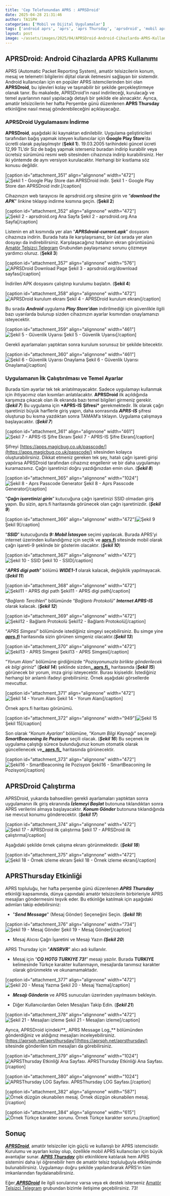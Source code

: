 ```yaml
---
title: 'Cep Telefonundan APRS : APRSDroid'
date: 2025-04-28 21:31:46
author: TA1SPH
categories: ['Mobil ve Dijital Uygulamalar']
tags: ['android aprs', 'aprs', 'aprs Thursday', 'aprsdroid', 'mobil aprs kullanımı']
layout: post
image: ~/assets/images/2025/04/APRSDroid-Android-Cihazlarda-APRS-Kullanimi.png
---
```


## **APRSDroid: Android Cihazlarda APRS Kullanımı**

APRS (Automatic Packet Reporting System), amatör telsizcilerin konum, mesaj ve telemetri bilgilerini dijital olarak iletmesini sağlayan bir sistemdir. Android kullanıcıları için en popüler APRS istemcilerinden biri olan **APRSDroid**, bu işlevleri kolay ve taşınabilir bir şekilde gerçekleştirmeye olanak tanır. Bu makalede, APRSDroid’in nasıl indirileceği, kurulacağı ve temel ayarlarının nasıl yapılacağı detaylı bir şekilde ele alınacaktır. Ayrıca, amatör telsizcilerin her hafta Perşembe günü düzenlenen **APRS Thursday** etkinliğine nasıl mesaj gönderebileceğini açıklayacağız.

### **APRSDroid Uygulamasını İndirme**

**APRSDroid**, aşağıdaki iki kaynaktan edinilebilir. Uygulama geliştiricileri tarafından bağış yapmak isteyen kullanıcılar için **Google Play Store**’da ücretli olarak paylaşılmıştır (**Şekil 1**). 19.03.2005 tarihindeki güncel ücreti 12,99 TL’dir Siz de bağış yapmak isterseniz buradan indirip kurabilir veya ücretsiz sürümünü resmi web sitesinden cihazınıza indirip kurabilirsiniz. Her iki yöntemde de aynı versiyon kurulacaktır. Herhangi bir kısıtlama söz konusu değildir.

[caption id="attachment_351" align="alignnone" width="472"]![Şekil 1 - Google Play Store dan APRSDroid indir.](/assets/images/2025/04/Sekil-1-472x1024.jpeg) Şekil 1 - Google Play Store dan APRSDroid indir.[/caption]

Cihazınızın web tarayıcısı ile aprsdroid.org sitesine girin ve “**_download the APK_**” linkine tıklayıp indirme kısmına geçin. (**Şekil 2**)

[caption id="attachment_352" align="alignnone" width="472"]![Şekil 2 - aprsdroid.org Ana Sayfa](/assets/images/2025/04/Sekil-2-472x1024.jpeg) Şekil 2 - aprsdroid.org Ana Sayfa[/caption]

Listenin en alt kısmında yer alan “**_APRSdroid-current.apk_**” dosyasını cihazınıza indirin. Burada hata ile karşılaşırsanız, bir üst sırada yer alan dosyayı da indirebilirsiniz. Karşılaşacağınız hataların ekran görüntüsünü [Amatör Telsizci Telegram](https://t.me/amatortelsizci/1) Grubundan paylaşırsanız sorunu çözmeye yardımcı oluruz. (**Şekil 3**)

[caption id="attachment_357" align="alignnone" width="576"]![APRSDroid Download Page](/assets/images/2025/04/Sekil-3-e1745853692994-576x1024.jpeg) Şekil 3 - aprsdroid.org/download sayfası[/caption]

İndirilen APK dosyasını çalıştırıp kurulumu başlatın. (**Şekil 4**)

[caption id="attachment_358" align="alignnone" width="472"]![APRSDroid kurulum ekranı](/assets/images/2025/04/Sekil-4-472x1024.jpeg) Şekil 4 - APRSDroid kurulum ekranı[/caption]

Bu sırada **_Android_** uygulama **_Play Store’dan_** indirilmediği için güvenlikle ilgili bazı uyarılarda bulunup sizden cihazınızın ayarlar kısmından onaylamanızı isteyecektir.

[caption id="attachment_359" align="alignnone" width="461"]![Şekil 5 - Güvenlik Uyarısı](/assets/images/2025/04/Sekil-5-461x1024.jpeg) Şekil 5 - Güvenlik Uyarısı[/caption]

Gerekli ayarlamaları yaptıktan sonra kurulum sorunsuz bir şekilde bitecektir.

[caption id="attachment_360" align="alignnone" width="461"]![Şekil 6 - Güvenlik Uyarısı Onaylama](/assets/images/2025/04/Sekil-6-461x1024.jpeg) Şekil 6 - Güvenlik Uyarısı Onaylama[/caption]

###

### **Uygulamanın İlk Çalıştırılması ve Temel Ayarlar**

Burada tüm ayarlar tek tek anlatılmayacaktır. Sadece uygulamayı kullanmak için ihtiyacımız olan kısımları anlatılacaktır. **APRSDroid** ilk açıldığında karşımıza çıkacak olan ilk ekranda bazı temel bilgileri girmeniz gerekir. (**_Şekil 7_**) Bu uygulama için **\*APRS-IS** **Şifresi\*** gerekmektedir. İlk olarak çağrı işaretinizi büyük harflerle giriş yapın, daha sonrasında **_APRS-IS_** şifresi oluşturup bu kısma yazdıktan sonra TAMAM’a tıklayın. Uygulama çalışmaya başlayacaktır. (**_Şekil 7_**)

[caption id="attachment_361" align="alignnone" width="461"]![Şekil 7 - APRS-IS Şifre Ekranı](/assets/images/2025/04/Sekil-7-461x1024.jpeg) Şekil 7 - APRS-IS Şifre Ekranı[/caption]

Şifreyi [https://apps.magicbug.co.uk/passcode/](https://apps.magicbug.co.uk/passcode/) sitesinden kolayca oluşturabilirsiniz. Dikkat etmeniz gereken tek şey, hatalı çağrı işareti girişi yapılırsa APRSDroid tarafından cihazınız engellenir ve bir daha uygulamayı kuramazsınız. Çağrı işaretinizi doğru yazdığınızdan emin olun. (**_Şekil 8_**)

[caption id="attachment_365" align="alignnone" width="1024"]![Şekil 8 - Aprs Passcode Generator](/assets/images/2025/04/Sekil-8-1-1024x536.jpg) Şekil 8 - Aprs Passcode Generator[/caption]

“**_Çağrı işaretinizi girin_**” kutucuğuna çağrı işaretinizi SSID olmadan giriş yapın. Bu sizin, aprs.fi haritasında görünecek olan çağrı işaretinizdir. (**_Şekil 9_**)

[caption id="attachment_366" align="alignnone" width="472"]![Şekil 9](/assets/images/2025/04/Sekil-9-472x1024.jpeg) Şekil 9[/caption]

“**_SSID_**” kutucuğunda **_9: Mobil İstasyon_** seçimi yapılacak. Burada APRS’yi internet üzerinden kullandığımız için seçtik ve [**aprs.fi**](http://aprs.fi) sitesinde mobil olarak çağrı işareti-9 şeklinde bir gösterim olacaktır. (**_Şekil 10_**)

[caption id="attachment_367" align="alignnone" width="472"]![Şekil 10 - SSID](/assets/images/2025/04/Sekil-10-472x1024.jpeg) Şekil 10 - SSID[/caption]

“**_APRS digi path_**” bölümü **_WIDE1-1_** olarak kalacak, değişiklik yapılmayacak. (**_Şekil 11_**)

[caption id="attachment_368" align="alignnone" width="472"]![Şekil11 - APRS digi path](/assets/images/2025/04/Sekil-11-472x1024.jpeg) Şekil11 - APRS digi path[/caption]

“_Bağlantı Tercihleri_” bölümünde “_Bağlantı Protokolü_” **_Internet APRS-IS_** olarak kalacak. (**_Şekil 12_**)

[caption id="attachment_369" align="alignnone" width="472"]![Şekil12 - Bağlantı Protokolü](/assets/images/2025/04/Sekil-12-472x1024.jpeg) Şekil12 - Bağlantı Protokolü[/caption]

“_APRS Simgesi_” bölümünde istediğiniz simgeyi seçebilirsiniz. Bu simge yine [**_aprs.fi_**](http://aprs.fi) haritasında sizin görünen simgeniz olacaktır.(**_Şekil 13_**)

[caption id="attachment_370" align="alignnone" width="472"]![Şekil13 - APRS Simgesi](/assets/images/2025/04/Sekil-13-472x1024.jpeg) Şekil13 - APRS Simgesi[/caption]

“_Yorum Alanı_” bölümüne girdiğinizde “_Pozisyonunuzla birlikte gönderilecek ek bilgi giriniz_” (**_Şekil 14_**) şeklinde sizden[**_ aprs.fi_**](http://aprs.fi) haritasında (**_Şekil 15_**) görünecek bir yorum, imza girişi isteyecektir. Burası kişiseldir. İstediğiniz herhangi bir anlamlı ifadeyi girebilirsiniz. Örnek aşağıdaki görsellerde mevcuttur.

[caption id="attachment_371" align="alignnone" width="472"]![Şekil 14 - Yorum Alanı](/assets/images/2025/04/Sekil-14-472x1024.jpeg) Şekil 14 - Yorum Alanı[/caption]

Örnek aprs.fi haritası görünümü.

[caption id="attachment_372" align="alignnone" width="949"]![Şekil 15](/assets/images/2025/04/Sekil-15.jpg) Şekil 15[/caption]

Son olarak “_Konum Ayarları_” bölümüne, “_Konum Bilgi Kaynağı_” seçeneği **_SmartBeaconing ile Pozisyon_** seçili olacak. (**_Şekil 16_**) Bu seçenek ile uygulama çalıştığı sürece bulunduğunuz konum otomatik olarak güncellenecek ve[**_ aprs.fi_**](http://aprs.fi) haritasında görünecektir.

[caption id="attachment_373" align="alignnone" width="472"]![Şekil16 - SmartBeaconing ile Pozisyon](/assets/images/2025/04/Sekil-16-472x1024.jpeg) Şekil16 - SmartBeaconing ile Pozisyon[/caption]

## APRSDroid Çalıştırma

APRSDroid, yukarıda bahsedilen gerekli ayarlamaları yaptıktan sonra uygulamanın ilk giriş ekranında **_İzlemeyi Başlat_** butonuna tıklandıktan sonra APRS verilerini almaya başlayacaktır. **_Konum Gönder_** butonuna tıklandığında ise mevcut konumu gönderecektir. (**_Şekil 17_**)

[caption id="attachment_374" align="alignnone" width="472"]![Şekil 17 - APRSDroid ilk çalıştırma](/assets/images/2025/04/Sekil-17-472x1024.jpeg) Şekil 17 - APRSDroid ilk çalıştırma[/caption]

Aşağıdaki şekilde örnek çalışma ekranı görünmektedir. (**_Şekil 18_**)

[caption id="attachment_375" align="alignnone" width="472"]![Şekil 18 - Örnek izleme ekranı](/assets/images/2025/04/Sekil-18-472x1024.jpeg) Şekil 18 - Örnek izleme ekranı[/caption]

## APRSThursday Etkinliği

APRS topluluğu, her hafta perşembe günü düzenlenen **_APRS Thursday_** etkinliği kapsamında, dünya çapındaki amatör telsizcilerin birbirleriyle APRS mesajları göndermesini teşvik eder. Bu etkinliğe katılmak için aşağıdaki adımları takip edebilirsiniz:

- "**_Send Message_**" (Mesaj Gönder) Seçeneğini Seçin. (**_Şekil 19_**)

[caption id="attachment_376" align="alignnone" width="734"]![Şekil 19 - Mesaj Gönder](/assets/images/2025/04/Sekil-19.jpeg) Şekil 19 - Mesaj Gönder[/caption]

- Mesaj Alıcısı Çağrı İşaretini ve Mesajı Yazın **_(Şekil 20_**)

APRS Thursday için "**_ANSRVR_**" alıcı adı kullanılır.

- Mesaj için “**_CQ HOTG TURKIYE 73!_**” mesajı yazılır. Burada **TURKIYE** kelimesinde Türkçe karakter kullanmayın, mesajlarda tanımsız karakter olarak görünmekte ve okunamamaktadır.

[caption id="attachment_377" align="alignnone" width="472"]![Şekil 20 - Mesaj Yazma](/assets/images/2025/04/Sekil-20-472x1024.jpeg) Şekil 20 - Mesaj Yazma[/caption]

- **_Mesajı Gönderin_** ve APRS sunucuları üzerinden yayılmasını bekleyin.

- Diğer Kullanıcılardan Gelen Mesajları Takip Edin. (**_Şekil 21_**)

[caption id="attachment_378" align="alignnone" width="472"]![Şekil 21 - Mesajları izleme](/assets/images/2025/04/Sekil-21-472x1024.jpeg) Şekil 21 - Mesajları izleme[/caption]

Ayrıca, APRSDroid içindeki**_ APRS Message Log_** bölümünden gönderdiğiniz ve aldığınız mesajları inceleyebilirsiniz. [https://aprsph.net/aprsthursday/](https://aprsph.net/aprsthursday/) sitesinde gönderilen tüm mesajları da görebilirsiniz.

[caption id="attachment_379" align="alignnone" width="1024"]![APRSThursday Etkinliği Ana Sayfası.](/assets/images/2025/04/Sekil-22-1024x426.jpg) APRSThursday Etkinliği Ana Sayfası.[/caption]

[caption id="attachment_380" align="alignnone" width="1024"]![APRSThursday LOG Sayfası.](/assets/images/2025/04/Sekil-23-1024x407.jpg) APRSThursday LOG Sayfası.[/caption]

[caption id="attachment_382" align="alignnone" width="587"]![Örnek düzgün okunabilen mesaj.](/assets/images/2025/04/Sekil-24.jpg) Örnek düzgün okunabilen mesaj.[/caption]

[caption id="attachment_384" align="alignnone" width="615"]![Örnek Türkçe karakter sorunu.](/assets/images/2025/04/Sekil-25.jpg) Örnek Türkçe karakter sorunu.[/caption]

## **Sonuç**

[**_APRSDroid_**](http://aprsdroid.org), amatör telsizciler için güçlü ve kullanışlı bir APRS istemcisidir. Kurulumu ve ayarları kolay olup, özellikle mobil APRS kullanıcıları için büyük avantajlar sunar. [**_APRS Thursday_**](https://aprsph.net/aprsthursday/) gibi etkinliklere katılarak hem APRS sistemini daha iyi öğrenebilir hem de amatör telsiz topluluğuyla etkileşimde bulunabilirsiniz. Uygulamayı doğru şekilde yapılandırarak APRS’in tüm imkanlarından faydalanabilirsiniz.

Eğer[ **_APRSDroid_**](http://aprsdroid.org) ile ilgili sorularınız varsa veya ek destek isterseniz [Amatör Telsizci Telegram](https://t.me/amatortelsizci) grubundan bizimle iletişime geçebilirsiniz. 73!
